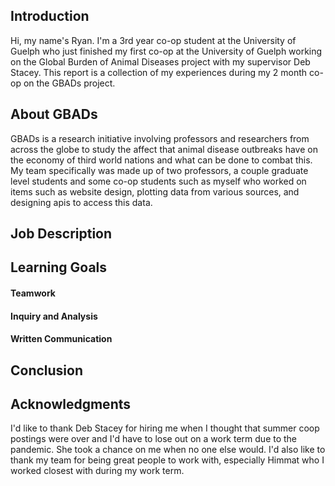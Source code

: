 ## Introduction

  Hi, my name's Ryan. I'm a 3rd year co-op student at the University of Guelph who just finished my first co-op at the University of Guelph working on the Global Burden of Animal Diseases project with my supervisor Deb Stacey. This report is a collection of my experiences during my 2 month co-op on the GBADs project.

## About GBADs

  GBADs is a research initiative involving professors and researchers from across the globe to study the affect that animal disease outbreaks have on the economy of third world nations and what can be done to combat this. My team specifically was made up of two professors, a couple graduate level students and some co-op students such as myself who worked on items such as website design, plotting data from various sources, and designing apis to access this data.

## Job Description



## Learning Goals



#### Teamwork



#### Inquiry and Analysis



#### Written Communication



## Conclusion



## Acknowledgments

  I'd like to thank Deb Stacey for hiring me when I thought that summer coop postings were over and I'd have to lose out on a work term due to the pandemic. She took a chance on me when no one else would. I'd also like to thank my team for being great people to work with, especially Himmat who I worked closest with during my work term.
